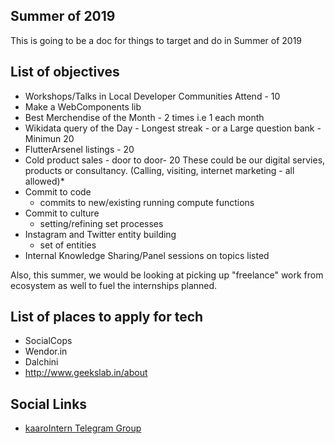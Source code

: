 ## Summer of 2019
This is going to be a doc for things to target and do in Summer of 2019

## List of objectives
* Workshops/Talks in Local Developer Communities Attend - 10
* Make a WebComponents lib 
* Best Merchendise of the Month - 2 times i.e 1 each month
* Wikidata query of the Day - Longest streak - or a Large question bank - Minimun 20
* FlutterArsenel listings - 20
* Cold product sales - door to door- 20
    These could be our digital servies, products or consultancy.
    (Calling, visiting, internet marketing - all allowed)*
* Commit to code
    - commits to new/existing running compute functions 
* Commit to culture
    - setting/refining set processes 
* Instagram and Twitter entity building
    - set of entities
* Internal Knowledge Sharing/Panel sessions on topics listed


Also, this summer, we would be looking at picking up "freelance" work from ecosystem as well to fuel the internships planned.

## List of places to apply for tech
* SocialCops
* Wendor.in
* Dalchini
* http://www.geekslab.in/about

## Social Links
* [kaaroIntern Telegram Group](https://t.me/joinchat/HvNvNBKzRdp0bMqXOXgLOg)